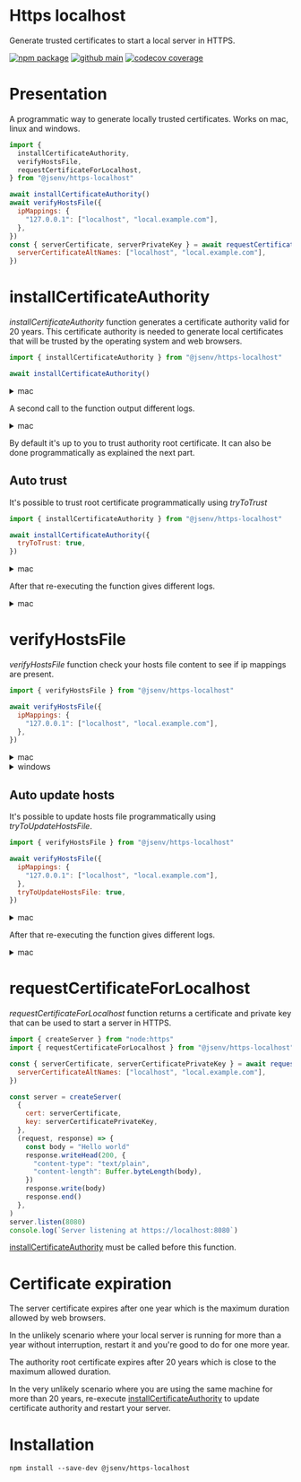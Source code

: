 # Https localhost

Generate trusted certificates to start a local server in HTTPS.

[![npm package](https://img.shields.io/npm/v/@jsenv/https-localhost.svg?logo=npm&label=package)](https://www.npmjs.com/package/@jsenv/https-localhost)
[![github main](https://github.com/jsenv/https-localhost/workflows/main/badge.svg)](https://github.com/jsenv/https-localhost/actions?workflow=main)
[![codecov coverage](https://codecov.io/gh/jsenv/https-localhost/branch/main/graph/badge.svg)](https://codecov.io/gh/jsenv/https-localhost)

# Presentation

A programmatic way to generate locally trusted certificates.
Works on mac, linux and windows.

```js
import {
  installCertificateAuthority,
  verifyHostsFile,
  requestCertificateForLocalhost,
} from "@jsenv/https-localhost"

await installCertificateAuthority()
await verifyHostsFile({
  ipMappings: {
    "127.0.0.1": ["localhost", "local.example.com"],
  },
})
const { serverCertificate, serverPrivateKey } = await requestCertificateForLocalhost({
  serverCertificateAltNames: ["localhost", "local.example.com"],
})
```

# installCertificateAuthority

_installCertificateAuthority_ function generates a certificate authority valid for 20 years.
This certificate authority is needed to generate local certificates that will be trusted by the operating system and web browsers.

```js
import { installCertificateAuthority } from "@jsenv/https-localhost"

await installCertificateAuthority()
```

<details>
  <summary>mac</summary>

```console
> node ./install_certificate_authority.mjs

ℹ authority root certificate not found in filesystem
Generating authority root certificate with a validity of 20 years...
✔ authority root certificate written at /Users/dmail/https_localhost/http_localhost_root_certificate.crt
ℹ You should add root certificate to mac OS keychain
ℹ You should add root certificate to Firefox
```

</details>

A second call to the function output different logs.

<details>
  <summary>mac</summary>

```console
> node ./install_certificate_authority.mjs

✔ authority root certificate found in filesystem
Checking certificate validity...
✔ certificate still valid for 19 years
Detect if certificate attributes have changed...
✔ certificate attributes are the same
Check if certificate is trusted by mac OS...
ℹ certificate not trusted by mac OS
Check if certificate is trusted by Firefox...
ℹ certificate not trusted by Firefox
```

</details>

By default it's up to you to trust authority root certificate.
It can also be done programmatically as explained the next part.

## Auto trust

It's possible to trust root certificate programmatically using _tryToTrust_

```js
import { installCertificateAuthority } from "@jsenv/https-localhost"

await installCertificateAuthority({
  tryToTrust: true,
})
```

<details>
  <summary>mac</summary>

```console
> node ./install_certificate_authority.mjs

ℹ authority root certificate not found in filesystem
Generating authority root certificate with a validity of 20 years...
✔ authority root certificate written at /Users/dmail/https_localhost/https_localhost_root_certificate.crt
Adding certificate to mac keychain...
❯ sudo security add-trusted-cert -d -r trustRoot -k /Library/Keychains/System.keychain "/Users/dmail/https_localhost/https_localhost_root_certificate.crt"
Password:
✔ certificate added to mac keychain
Adding certificate in Firefox...
✔ certificate added in Firefox
```

</details>

After that re-executing the function gives different logs.

<details>
  <summary>mac</summary>

```console
> node ./install_certificate_authority.mjs

✔ authority root certificate found in filesystem
Checking certificate validity...
✔ certificate still valid for 19 years
Detect if certificate attributes have changed...
✔ certificate attributes are the same
Check if certificate is trusted by mac OS...
✔ certificate trusted by mac OS
Check if certificate is trusted by Firefox...
✔ certificate trusted by Firefox
```

</details>

# verifyHostsFile

_verifyHostsFile_ function check your hosts file content to see if ip mappings are present.

```js
import { verifyHostsFile } from "@jsenv/https-localhost"

await verifyHostsFile({
  ipMappings: {
    "127.0.0.1": ["localhost", "local.example.com"],
  },
})
```

<details>
  <summary>mac</summary>

```console
> node ./verify_hosts.mjs

Check hosts file content...
⚠ 1 mapping is missing in hosts file
--- hosts file path ---
/etc/hosts
--- suggested hosts file content ---
##
# Host Database
#
#
# localhost is used to configure the loopback interface
# when the system is booting. Do not change this entry.
##
127.0.0.1	      localhost
255.255.255.255 broadcasthost
::1             localhost
127.0.0.1	      local.example.com
```

</details>

<details>
  <summary>windows</summary>

```console
> node ./verify_hosts.mjs

Check hosts file content...
⚠ 2 mappings are missing in hosts file
--- hosts file path ---
C:\\Windows\\System32\\Drivers\\etc\\hosts
--- suggested hosts file content ---
# Copyright (c) 1993-2006 Microsoft Corp.
#
# This is a sample HOSTS file used by Microsoft TCP/IP for Windows.
#
# This file contains the mappings of IP addresses to host names. Each
# entry should be kept on an individual line. The IP address should
# be placed in the first column followed by the corresponding host name.
# The IP address and the host name should be separated by at least one
# space.
#
# Additionally, comments (such as these) may be inserted on individual
# lines or following the machine name denoted by a '#' symbol.
#
# For example:
#
# 102.54.94.97 rhino.acme.com
# source server
# 38.25.63.10 x.acme.com
# x client host
# localhost name resolution is handle within DNS itself.
# 127.0.0.1 localhost
# ::1 localhost
127.0.0.1	      localhost
127.0.0.1	      local.example.com
```

</details>

## Auto update hosts

It's possible to update hosts file programmatically using _tryToUpdateHostsFile_.

```js
import { verifyHostsFile } from "@jsenv/https-localhost"

await verifyHostsFile({
  ipMappings: {
    "127.0.0.1": ["localhost", "local.example.com"],
  },
  tryToUpdateHostsFile: true,
})
```

<details>
  <summary>mac</summary>

```console
Check hosts file content...
ℹ 1 mapping is missing in hosts file
Adding 2 mapping(s) in hosts file...
❯ echo "##
# Host Database
#
#
# localhost is used to configure the loopback interface
# when the system is booting. Do not change this entry.
##
127.0.0.1	      localhost
255.255.255.255 broadcasthost
::1             localhost
127.0.0.1	      local.example.com
127.0.0.1       local.example.com
" | sudo tee /etc/hosts
Password:
✔ mappings added to hosts file
```

</details>

After that re-executing the function gives different logs.

<details>
  <summary>mac</summary>

```console
> node ./verify_hosts.mjs

Check hosts file content...
✔ all ip mappings found in hosts file
```

</details>

# requestCertificateForLocalhost

_requestCertificateForLocalhost_ function returns a certificate and private key that can be used to start a server in HTTPS.

```js
import { createServer } from "node:https"
import { requestCertificateForLocalhost } from "@jsenv/https-localhost"

const { serverCertificate, serverCertificatePrivateKey } = await requestCertificateForLocalhost({
  serverCertificateAltNames: ["localhost", "local.example.com"],
})

const server = createServer(
  {
    cert: serverCertificate,
    key: serverCertificatePrivateKey,
  },
  (request, response) => {
    const body = "Hello world"
    response.writeHead(200, {
      "content-type": "text/plain",
      "content-length": Buffer.byteLength(body),
    })
    response.write(body)
    response.end()
  },
)
server.listen(8080)
console.log(`Server listening at https://localhost:8080`)
```

[installCertificateAuthority](#installCertificateAuthority) must be called before this function.

# Certificate expiration

The server certificate expires after one year which is the maximum duration allowed by web browsers.

In the unlikely scenario where your local server is running for more than a year without interruption, restart it and you're good to do for one more year.

The authority root certificate expires after 20 years which is close to the maximum allowed duration.

In the very unlikely scenario where you are using the same machine for more than 20 years, re-execute [installCertificateAuthority](#installCertificateAuthority) to update certificate authority and restart your server.

# Installation

```console
npm install --save-dev @jsenv/https-localhost
```
